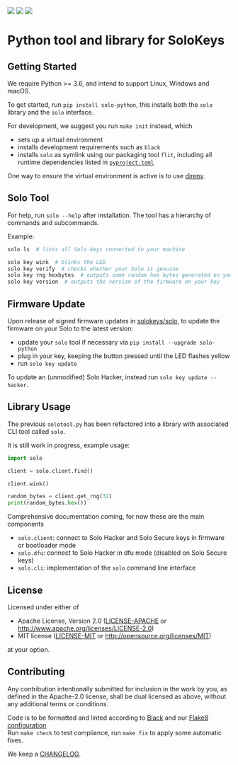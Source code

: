 ![](https://img.shields.io/pypi/l/solo-python.svg?style=flat) ![](https://img.shields.io/pypi/pyversions/solo-python.svg?style=flat) ![](https://img.shields.io/pypi/wheel/solo-python.svg?style=flat)

# Python tool and library for SoloKeys

## Getting Started
We require Python >= 3.6, and intend to support Linux, Windows and macOS.

To get started, run `pip install solo-python`, this installs both the `solo` library and the `solo` interface.

For development, we suggest you run `make init` instead, which

- sets up a virtual environment
- installs development requirements such as `black`
- installs `solo` as symlink using our packaging tool `flit`, including all runtime dependencies listed in [`pyproject.toml`](pyproject.toml)

One way to ensure the virtual environment is active is to use [direnv](https://direnv.net/).

## Solo Tool
For help, run `solo --help` after installation. The tool has a hierarchy of commands and subcommands.

Example:

```bash
solo ls  # lists all Solo keys connected to your machine

solo key wink  # blinks the LED
solo key verify  # checks whether your Solo is genuine
solo key rng hexbytes  # outputs some random hex bytes generated on your key
solo key version  # outputs the version of the firmware on your key
```

## Firmware Update

Upon release of signed firmware updates in [solokeys/solo](https://github.com/solokeys/solo), to update the firmware on your Solo to the latest version:

- update your `solo` tool if necessary via `pip install --upgrade solo-python`
- plug in your key, keeping the button pressed until the LED flashes yellow
- run `solo key update`

To update an (unmodified) Solo Hacker, instead run `solo key update --hacker`.

## Library Usage

The previous `solotool.py` has been refactored into a library with associated CLI tool called `solo`.

It is still work in progress, example usage:

```python
import solo

client = solo.client.find()

client.wink()

random_bytes = client.get_rng(32)
print(random_bytes.hex())
```

Comprehensive documentation coming, for now these are the main components

- `solo.client`: connect to Solo Hacker and Solo Secure keys in firmware or bootloader mode
- `solo.dfu`: connect to Solo Hacker in dfu mode (disabled on Solo Secure keys)
- `solo.cli`: implementation of the `solo` command line interface

## License

Licensed under either of

- Apache License, Version 2.0 ([LICENSE-APACHE](LICENSE-APACHE) or
  http://www.apache.org/licenses/LICENSE-2.0)
- MIT license ([LICENSE-MIT](LICENSE-MIT) or http://opensource.org/licenses/MIT)

at your option.

## Contributing
Any contribution intentionally submitted for inclusion in the work by you, as defined in the Apache-2.0 license, shall be dual licensed as above, without any additional terms or conditions.

Code is to be formatted and linted according to [Black](https://black.readthedocs.io/) and our [Flake8](http://flake8.pycqa.org/en/latest/) [configuration](.flake8)  
Run `make check` to test compliance, run `make fix` to apply some automatic fixes.

We keep a [CHANGELOG](CHANGELOG.md).